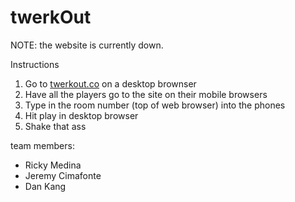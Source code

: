 twerkOut
========

NOTE: the website is currently down.

Instructions

1. Go to [twerkout.co](www.twerkout.co) on a desktop brownser
2. Have all the players go to the site on their mobile browsers
3. Type in the room number (top of web browser) into the phones
4. Hit play in desktop browser
5. Shake that ass


team members:

- Ricky Medina
- Jeremy Cimafonte
- Dan Kang
